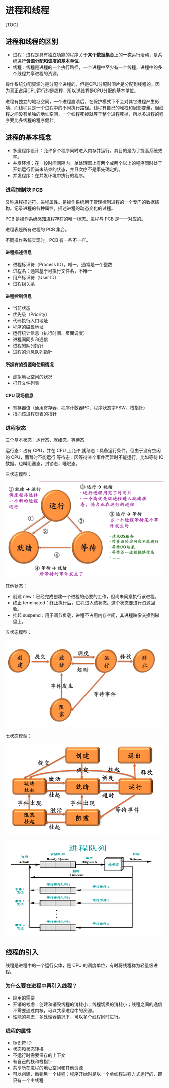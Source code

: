 # 进程和线程

[TOC]

## 进程和线程的区别

- 进程：进程是具有独立功能的程序关于**某个数据集合**上的**一次**运行活动，是系统进行**资源分配和调度的基本单位**。
- 线程：线程是进程的一个执行路径，一个进程中至少有一个线程，进程中的多个线程共享进程的资源。

操作系统分配资源时是分配个进程的，但是CPU分配时间片是分配到线程的。因为真正占用CPU运行的是线程，所以说线程是CPU分配的基本单位。

进程有独立的地址空间，一个进程崩溃后，在保护模式下不会对其它进程产生影响，而线程只是一个进程中的不同执行路径。线程有自己的堆栈和局部变量，但线程之间没有单独的地址空间，一个线程死掉就等于整个进程死掉，所以多进程的程序要比多线程的程序健壮。

## 进程的基本概念

- 多道程序设计：允许多个程序同时进入内存并运行，其目的是为了提高系统效率。
- 并发环境：在一段时间间隔内，单处理器上有两个或两个以上的程序同时处于开始运行但尚未结束的状态，并且次序不是事先确定的。
- 并发程序：在并发环境中执行的程序。

### 进程控制块 PCB

又称进程描述符、进程属性。是操作系统用于管理控制进程的一个专门的数据结构。记录进程的各种属性，描述进程的动态变化的过程。

PCB 是操作系统感知进程存在的唯一标志。进程与 PCB 是一一对应的。

进程表是所有进程的 PCB 集合。

不同操作系统实现时，PCB 有一些不一样。

#### 进程描述信息

- 进程标识符（Process ID），唯一，通常是一个整数
- 进程名：通常基于可执行文件名，不唯一
- 用户标识符（User ID）
- 进程组关系

#### 进程控制信息

- 当前状态
- 优先级（Priority）
- 代码执行入口地址
- 程序的磁盘地址
- 运行统计信息（执行时间、页面调度）
- 进程间同步和通信
- 进程的队列指针
- 进程的消息队列指针

#### 所拥有的资源和使用情况

- 虚拟地址空间的状况
- 打开文件列表

#### CPU 现场信息

- 寄存器值（通用寄存器、程序计数器PC、程序状态字PSW、栈指针）
- 指向该进程页表的指针

### 进程状态

三个基本状态：运行态、就绪态、等待态

运行态：占有 CPU，并在 CPU 上允许
就绪态：具备运行条件，但由于没有空闲的 CPU，而暂时不能运行
等待态：因等待某个事件而暂时不能运行，比如等待 IO 数据。也叫阻塞态，封锁态，睡眠态。

三状态模型：

![](_v_images/20190809184528581_13264.png)

其他状态：

- 创建 new：已经完成创建一个进程的必要的工作，但尚未同意执行该进程。
- 终止 terminated：终止执行后，进程进入该状态。这个状态要进行资源回收。
- 挂起 suspend：用于调节负载，进程不占用内存空间，其进程映像交换到磁盘上。

五状态模型：

![](_v_images/20190809185016767_27882.png)

七状态模型：

![](_v_images/20190809185057580_12619.png)

![](_v_images/20190809205630906_30473.png)

## 线程的引入

线程是进程中的一个运行实体，是 CPU 的调度单位，有时将线程称为轻量级进程。

### 为什么要在进程中再引入线程？

- 应用的需要
- 开销的考虑：创建和销毁线程的消耗小；线程切换的消耗小；线程之间的通信不需要通过内核，可以共享进程中的资源。
- 性能的考虑：多处理器情况下，可以多个线程同时进行。

### 线程的属性

- 标识符 ID
- 状态和状态转换
- 不运行时需要保存的上下文
- 有自己的栈和栈指针
- 共享所在进程的地址空间和其他资源
- 可以创建、撤销另一个线程：程序开始时是以一个单线程进程方式运行的，即只有一个主线程

